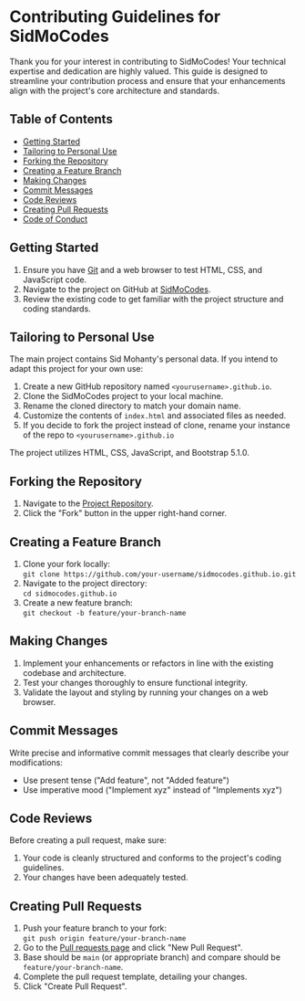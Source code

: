 # Contributing Guidelines for SidMoCodes

Thank you for your interest in contributing to SidMoCodes! Your technical expertise and dedication are highly valued. This guide is designed to streamline your contribution process and ensure that your enhancements align with the project's core architecture and standards.

## Table of Contents

- [Getting Started](#getting-started)
- [Tailoring to Personal Use](#tailoring-to-personal-use)
- [Forking the Repository](#forking-the-repository)
- [Creating a Feature Branch](#creating-a-feature-branch)
- [Making Changes](#making-changes)
- [Commit Messages](#commit-messages)
- [Code Reviews](#code-reviews)
- [Creating Pull Requests](#creating-pull-requests)
- [Code of Conduct](#code-of-conduct)

## Getting Started

1. Ensure you have [Git](https://git-scm.com/) and a web browser to test HTML, CSS, and JavaScript code.
2. Navigate to the project on GitHub at [SidMoCodes](https://github.com/sidmocodes/sidmocodes.github.io).
3. Review the existing code to get familiar with the project structure and coding standards.

## Tailoring to Personal Use

The main project contains Sid Mohanty's personal data. If you intend to adapt this project for your own use:

1. Create a new GitHub repository named `<yourusername>.github.io`.
2. Clone the SidMoCodes project to your local machine.
3. Rename the cloned directory to match your domain name.
4. Customize the contents of `index.html` and associated files as needed.
5. If you decide to fork the project instead of clone, rename your instance of the repo to `<yourusername>.github.io`

The project utilizes HTML, CSS, JavaScript, and Bootstrap 5.1.0.

## Forking the Repository

1. Navigate to the [Project Repository](https://github.com/sidmocodes/sidmocodes.github.io).
2. Click the "Fork" button in the upper right-hand corner.

## Creating a Feature Branch

1. Clone your fork locally:  
   `git clone https://github.com/your-username/sidmocodes.github.io.git`
2. Navigate to the project directory:  
   `cd sidmocodes.github.io`
3. Create a new feature branch:  
   `git checkout -b feature/your-branch-name`

## Making Changes

1. Implement your enhancements or refactors in line with the existing codebase and architecture.
2. Test your changes thoroughly to ensure functional integrity.
3. Validate the layout and styling by running your changes on a web browser.

## Commit Messages

Write precise and informative commit messages that clearly describe your modifications:

- Use present tense ("Add feature", not "Added feature")
- Use imperative mood ("Implement xyz" instead of "Implements xyz")

## Code Reviews

Before creating a pull request, make sure:

1. Your code is cleanly structured and conforms to the project's coding guidelines.
2. Your changes have been adequately tested.

## Creating Pull Requests

1. Push your feature branch to your fork:  
   `git push origin feature/your-branch-name`
2. Go to the [Pull requests page](https://github.com/sidmocodes/sidmocodes.github.io/pulls) and click "New Pull Request".
3. Base should be `main` (or appropriate branch) and compare should be `feature/your-branch-name`.
4. Complete the pull request template, detailing your changes.
5. Click "Create Pull Request".
